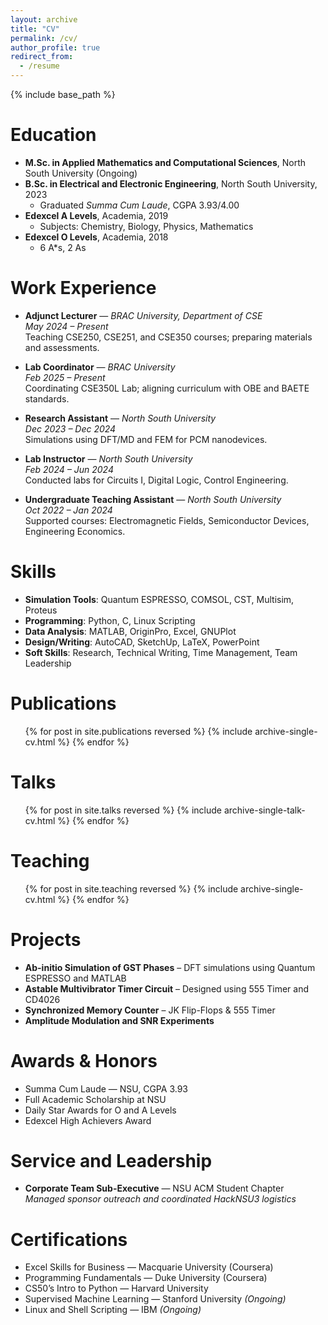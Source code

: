 ```yaml
---
layout: archive
title: "CV"
permalink: /cv/
author_profile: true
redirect_from:
  - /resume
---
```


{% include base_path %}

Education
======
* **M.Sc. in Applied Mathematics and Computational Sciences**, North South University (Ongoing)
* **B.Sc. in Electrical and Electronic Engineering**, North South University, 2023  
  * Graduated *Summa Cum Laude*, CGPA 3.93/4.00  
* **Edexcel A Levels**, Academia, 2019  
  * Subjects: Chemistry, Biology, Physics, Mathematics  
* **Edexcel O Levels**, Academia, 2018  
  * 6 A*s, 2 As

Work Experience
======
* **Adjunct Lecturer** — *BRAC University, Department of CSE*  
  *May 2024 – Present*  
  Teaching CSE250, CSE251, and CSE350 courses; preparing materials and assessments.

* **Lab Coordinator** — *BRAC University*  
  *Feb 2025 – Present*  
  Coordinating CSE350L Lab; aligning curriculum with OBE and BAETE standards.

* **Research Assistant** — *North South University*  
  *Dec 2023 – Dec 2024*  
  Simulations using DFT/MD and FEM for PCM nanodevices.

* **Lab Instructor** — *North South University*  
  *Feb 2024 – Jun 2024*  
  Conducted labs for Circuits I, Digital Logic, Control Engineering.

* **Undergraduate Teaching Assistant** — *North South University*  
  *Oct 2022 – Jan 2024*  
  Supported courses: Electromagnetic Fields, Semiconductor Devices, Engineering Economics.

Skills
======
* **Simulation Tools**: Quantum ESPRESSO, COMSOL, CST, Multisim, Proteus  
* **Programming**: Python, C, Linux Scripting  
* **Data Analysis**: MATLAB, OriginPro, Excel, GNUPlot  
* **Design/Writing**: AutoCAD, SketchUp, LaTeX, PowerPoint  
* **Soft Skills**: Research, Technical Writing, Time Management, Team Leadership

Publications
======
<ul>{% for post in site.publications reversed %}
  {% include archive-single-cv.html %}
{% endfor %}</ul>

Talks
======
<ul>{% for post in site.talks reversed %}
  {% include archive-single-talk-cv.html  %}
{% endfor %}</ul>

Teaching
======
<ul>{% for post in site.teaching reversed %}
  {% include archive-single-cv.html %}
{% endfor %}</ul>

Projects
======
* **Ab-initio Simulation of GST Phases** – DFT simulations using Quantum ESPRESSO and MATLAB  
* **Astable Multivibrator Timer Circuit** – Designed using 555 Timer and CD4026  
* **Synchronized Memory Counter** – JK Flip-Flops & 555 Timer  
* **Amplitude Modulation and SNR Experiments**

Awards & Honors
======
* Summa Cum Laude — NSU, CGPA 3.93  
* Full Academic Scholarship at NSU  
* Daily Star Awards for O and A Levels  
* Edexcel High Achievers Award  

Service and Leadership
======
* **Corporate Team Sub-Executive** — NSU ACM Student Chapter  
  *Managed sponsor outreach and coordinated HackNSU3 logistics*

Certifications
======
* Excel Skills for Business — Macquarie University (Coursera)  
* Programming Fundamentals — Duke University (Coursera)  
* CS50’s Intro to Python — Harvard University  
* Supervised Machine Learning — Stanford University *(Ongoing)*  
* Linux and Shell Scripting — IBM *(Ongoing)*  
